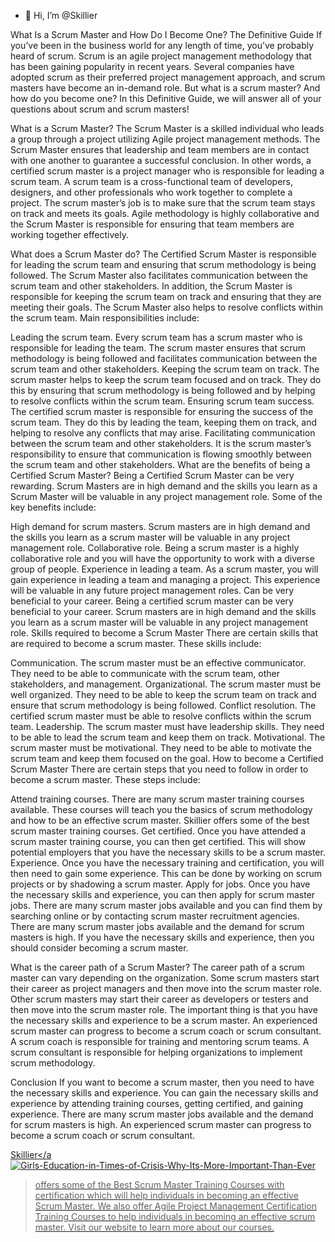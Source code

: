 - 👋 Hi, I’m @Skillier


<!---
Skillier/Skillier is a ✨ special ✨ repository because its `README.md` (this file) appears on your GitHub profile.
You can click the Preview link to take a look at your changes.
--->
What Is a Scrum Master and How Do I Become One? The Definitive Guide
If you’ve been in the business world for any length of time, you’ve probably heard of scrum. Scrum is an agile project management methodology that has been gaining popularity in recent years. Several companies have adopted scrum as their preferred project management approach, and scrum masters have become an in-demand role. But what is a scrum master? And how do you become one? In this Definitive Guide, we will answer all of your questions about scrum and scrum masters!

What is a Scrum Master?
The Scrum Master is a skilled individual who leads a group through a project utilizing Agile project management methods. The Scrum Master ensures that leadership and team members are in contact with one another to guarantee a successful conclusion. In other words, a certified scrum master is a project manager who is responsible for leading a scrum team. A scrum team is a cross-functional team of developers, designers, and other professionals who work together to complete a project. The scrum master’s job is to make sure that the scrum team stays on track and meets its goals. Agile methodology is highly collaborative and the Scrum Master is responsible for ensuring that team members are working together effectively.

What does a Scrum Master do?
The Certified Scrum Master is responsible for leading the scrum team and ensuring that scrum methodology is being followed. The Scrum Master also facilitates communication between the scrum team and other stakeholders. In addition, the Scrum Master is responsible for keeping the scrum team on track and ensuring that they are meeting their goals. The Scrum Master also helps to resolve conflicts within the scrum team. Main responsibilities include:

Leading the scrum team. Every scrum team has a scrum master who is responsible for leading the team. The scrum master ensures that scrum methodology is being followed and facilitates communication between the scrum team and other stakeholders.
Keeping the scrum team on track. The scrum master helps to keep the scrum team focused and on track. They do this by ensuring that scrum methodology is being followed and by helping to resolve conflicts within the scrum team.
Ensuring scrum team success. The certified scrum master is responsible for ensuring the success of the scrum team. They do this by leading the team, keeping them on track, and helping to resolve any conflicts that may arise.
Facilitating communication between the scrum team and other stakeholders. It is the scrum master’s responsibility to ensure that communication is flowing smoothly between the scrum team and other stakeholders.
What are the benefits of being a Certified Scrum Master?
Being a Certified Scrum Master can be very rewarding. Scrum Masters are in high demand and the skills you learn as a Scrum Master will be valuable in any project management role. Some of the key benefits include:

High demand for scrum masters. Scrum masters are in high demand and the skills you learn as a scrum master will be valuable in any project management role.
Collaborative role. Being a scrum master is a highly collaborative role and you will have the opportunity to work with a diverse group of people.
Experience in leading a team. As a scrum master, you will gain experience in leading a team and managing a project. This experience will be valuable in any future project management roles.
Can be very beneficial to your career. Being a certified scrum master can be very beneficial to your career. Scrum masters are in high demand and the skills you learn as a scrum master will be valuable in any project management role.
Skills required to become a Scrum Master
There are certain skills that are required to become a scrum master. These skills include:

Communication. The scrum master must be an effective communicator. They need to be able to communicate with the scrum team, other stakeholders, and management.
Organizational. The scrum master must be well organized. They need to be able to keep the scrum team on track and ensure that scrum methodology is being followed.
Conflict resolution. The certified scrum master must be able to resolve conflicts within the scrum team.
Leadership. The scrum master must have leadership skills. They need to be able to lead the scrum team and keep them on track.
Motivational. The scrum master must be motivational. They need to be able to motivate the scrum team and keep them focused on the goal.
How to become a Certified Scrum Master
There are certain steps that you need to follow in order to become a scrum master. These steps include:

Attend training courses. There are many scrum master training courses available. These courses will teach you the basics of scrum methodology and how to be an effective scrum master. Skillier offers some of the best scrum master training courses.
Get certified. Once you have attended a scrum master training course, you can then get certified. This will show potential employers that you have the necessary skills to be a scrum master.
Experience. Once you have the necessary training and certification, you will then need to gain some experience. This can be done by working on scrum projects or by shadowing a scrum master.
Apply for jobs. Once you have the necessary skills and experience, you can then apply for scrum master jobs. There are many scrum master jobs available and you can find them by searching online or by contacting scrum master recruitment agencies.
There are many scrum master jobs available and the demand for scrum masters is high. If you have the necessary skills and experience, then you should consider becoming a scrum master.

What is the career path of a Scrum Master?
The career path of a scrum master can vary depending on the organization. Some scrum masters start their career as project managers and then move into the scrum master role. Other scrum masters may start their career as developers or testers and then move into the scrum master role. The important thing is that you have the necessary skills and experience to be a scrum master. An experienced scrum master can  progress to become a scrum coach or scrum consultant. A scrum coach is responsible for training and mentoring scrum teams. A scrum consultant is responsible for helping organizations to implement scrum methodology.

Conclusion
If you want to become a scrum master, then you need to have the necessary skills and experience. You can gain the necessary skills and experience by attending training courses, getting certified, and gaining experience. There are many scrum master jobs available and the demand for scrum masters is high. An experienced scrum master can progress to become a scrum coach or scrum consultant.

<a href="https://skillier.com/course/certified-scrum-master/">Skillier</a![Girls-Education-in-Times-of-Crisis-Why-Its-More-Important-Than-Ever](https://user-images.githubusercontent.com/107557134/173831789-f034bceb-b0ea-4280-97c4-cfb952dd8d4e.jpg)
> offers some of the Best Scrum Master Training Courses with certification which will help individuals in becoming an effective Scrum Master. We also offer Agile Project Management Certification Training Courses to help individuals in becoming an effective scrum master. Visit our website to learn more about our courses.

